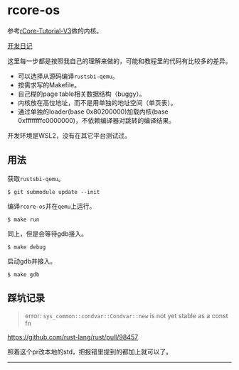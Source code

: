 # rcore-os

参考[rCore-Tutorial-V3](https://rcore-os.github.io/rCore-Tutorial-Book-v3/)做的内核。

[开发日记](https://github.com/whfuyn/rcore-os)

这里每一步都是按照我自己的理解来做的，可能和教程里的代码有比较多的差异。

- 可以选择从源码编译`rustsbi-qemu`。
- 按需求写的Makefile。
- 自己糊的page table相关数据结构（buggy）。
- 内核放在高位地址，而不是用单独的地址空间（单页表）。
- 通过单独的loader(base 0x80200000)加载内核(base 0xffffffffc0000000)，不依赖编译器对跳转的编译结果。

开发环境是WSL2，没有在其它平台测试过。

## 用法

获取`rustsbi-qemu`。
```
$ git submodule update --init
```

编译`rcore-os`并在`qemu`上运行。
```
$ make run
```

同上，但是会等待gdb接入。
```
$ make debug
```

启动gdb并接入。
```
$ make gdb
```

## 踩坑记录

> error: `sys_common::condvar::Condvar::new` is not yet stable as a const fn

https://github.com/rust-lang/rust/pull/98457

照着这个pr改本地的std，把报错里提到的都加上就可以了。

---
